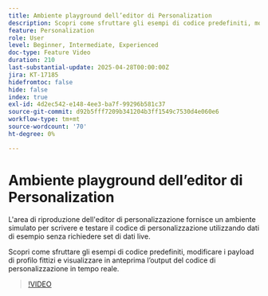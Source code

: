 ```yaml
---
title: Ambiente playground dell’editor di Personalization
description: Scopri come sfruttare gli esempi di codice predefiniti, modificare i payload di profilo fittizi e visualizzare in anteprima l’output del codice di personalizzazione in tempo reale.
feature: Personalization
role: User
level: Beginner, Intermediate, Experienced
doc-type: Feature Video
duration: 210
last-substantial-update: 2025-04-28T00:00:00Z
jira: KT-17185
hidefromtoc: false
hide: false
index: true
exl-id: 4d2ec542-e148-4ee3-ba7f-99296b581c37
source-git-commit: d92b5fff7209b341204b3ff1549c7530d4e060e6
workflow-type: tm+mt
source-wordcount: '70'
ht-degree: 0%

---
```


# Ambiente playground dell’editor di Personalization

L&#39;area di riproduzione dell&#39;editor di personalizzazione [](https://experienceleague.adobe.com/en/apps/journey-optimizer/ajo-personalization#) fornisce un ambiente simulato per scrivere e testare il codice di personalizzazione utilizzando dati di esempio senza richiedere set di dati live.

Scopri come sfruttare gli esempi di codice predefiniti, modificare i payload di profilo fittizi e visualizzare in anteprima l’output del codice di personalizzazione in tempo reale.

>[!VIDEO](https://video.tv.adobe.com/v/3457868/?learn=on&enablevpops)
